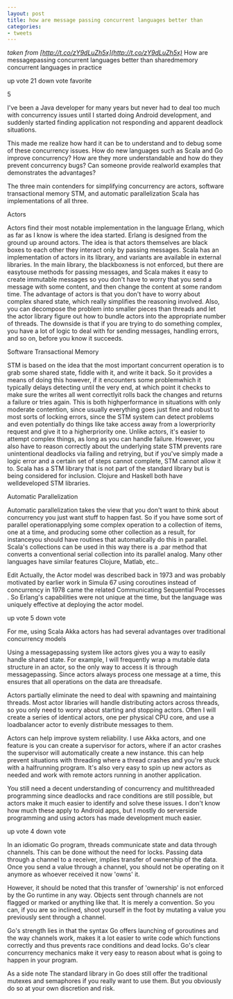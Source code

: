 ```yaml
---
layout: post
title: how are message passing concurrent languages better than
categories:
- tweets
---
```

*taken from [http://t.co/zY9dLuZh5x](http://t.co/zY9dLuZh5x)*
How are messagepassing concurrent languages better than sharedmemory concurrent languages in practice

up vote 21 down vote favorite

5

I've been a Java developer for many years but never had to deal too much with concurrency issues until I started doing Android development, and suddenly started finding application not responding and apparent deadlock situations.

This made me realize how hard it can be to understand and to debug some of these concurrency issues.  How do new languages such as Scala and Go improve concurrency?  How are they more understandable and how do they prevent concurrency bugs? Can someone provide realworld examples that demonstrates the advantages?

The three main contenders for simplifying concurrency are actors, software transactional memory STM, and automatic parallelization Scala has implementations of all three.

Actors

Actors find their most notable implementation in the language Erlang, which as far as I know is where the idea started.  Erlang is designed from the ground up around actors.  The idea is that actors themselves are black boxes to each other they interact only by passing messages.  Scala has an implementation of actors in its library, and variants are available in external libraries.  In the main library, the blackboxness is not enforced, but there are easytouse methods for passing messages, and Scala makes it easy to create immutable messages so you don't have to worry that you send a message with some content, and then change the content at some random time.  The advantage of actors is that you don't have to worry about complex shared state, which really simplifies the reasoning involved.  Also, you can decompose the problem into smaller pieces than threads and let the actor library figure out how to bundle actors into the appropriate number of threads.  The downside is that if you are trying to do something complex, you have a lot of logic to deal with for sending messages, handling errors, and so on, before you know it succeeds.

Software Transactional Memory

STM is based on the idea that the most important concurrent operation is to grab some shared state, fiddle with it, and write it back.  So it provides a means of doing this however, if it encounters some problemwhich it typically delays detecting until the very end, at which point it checks to make sure the writes all went correctlyit rolls back the changes and returns a failure or tries again.  This is both highperformance in situations with only moderate contention, since usually everything goes just fine and robust to most sorts of locking errors, since the STM system can detect problems and even potentially do things like take access away from a lowerpriority request and give it to a higherpriority one.  Unlike actors, it's easier to attempt complex things, as long as you can handle failure.  However, you also have to reason correctly about the underlying state STM prevents rare unintentional deadlocks via failing and retrying, but if you've simply made a logic error and a certain set of steps cannot complete, STM cannot allow it to.  Scala has a STM library that is not part of the standard library but is being considered for inclusion.  Clojure and Haskell both have welldeveloped STM libraries.

Automatic Parallelization

Automatic parallelization takes the view that you don't want to think about concurrency you just want stuff to happen fast.  So if you have some sort of parallel operationapplying some complex operation to a collection of items, one at a time, and producing some other collection as a result, for instanceyou should have routines that automatically do this in parallel.  Scala's collections can be used in this way there is a .par method that converts a conventional serial collection into its parallel analog.  Many other languages have similar features Clojure, Matlab, etc..

Edit Actually, the Actor model was described back in 1973 and was probably motivated by earlier work in Simula 67 using coroutines instead of concurrency in 1978 came the related Communicating Sequential Processes . So Erlang's capabilities were not unique at the time, but the language was uniquely effective at deploying the actor model.

up vote 5 down vote

For me, using Scala Akka actors has had several advantages over traditional concurrency models

Using a messagepassing system like actors gives you a way to easily handle shared state.  For example, I will frequently wrap a mutable data structure in an actor, so the only way to access it is through messagepassing.  Since actors always process one message at a time, this ensures that all operations on the data are threadsafe.

Actors partially eliminate the need to deal with spawning and maintaining threads.  Most actor libraries will handle distributing actors across threads, so you only need to worry about starting and stopping actors.  Often I will create a series of identical actors, one per physical CPU core, and use a loadbalancer actor to evenly distribute messages to them.

Actors can help improve system reliability.  I use Akka actors, and one feature is you can  create a supervisor for actors, where if an actor crashes the supervisor will automatically create a new instance.  this can help prevent situations with threading where a thread crashes and you're stuck with a halfrunning program.  It's also very easy to spin up new actors as needed and work with remote actors running in another application.

You still need a decent understanding of concurrency and multithreaded programming since deadlocks and race conditions are still possible, but actors make it much easier to identify and solve these issues.  I don't know how much these apply to Android apps, but I mostly do serverside programming and using actors has made development much easier.

up vote 4 down vote

In an idiomatic Go program, threads communicate state and data through channels. This can be done without the need for locks. Passing data through a channel to a receiver, implies transfer of ownership of the data. Once you send a value through a channel, you should not be operating on it anymore as whoever received it now 'owns' it.

However, it should be noted that this transfer of 'ownership' is not enforced by the Go runtime in any way. Objects sent through channels are not flagged or marked or anything like that. It is merely a convention. So you can, if you are so inclined, shoot yourself in the foot by mutating a value you previously sent through a channel.

Go's strength lies in that the syntax Go offers launching of goroutines and the way channels work, makes it a lot easier to write code which functions correctly and thus prevents race conditions and dead locks. Go's clear concurrency mechanics make it very easy to reason about what is going to happen in your program.

As a side note The standard library in Go does still offer the traditional mutexes and semaphores if you really want to use them. But you obviously do so at your own discretion and risk.

